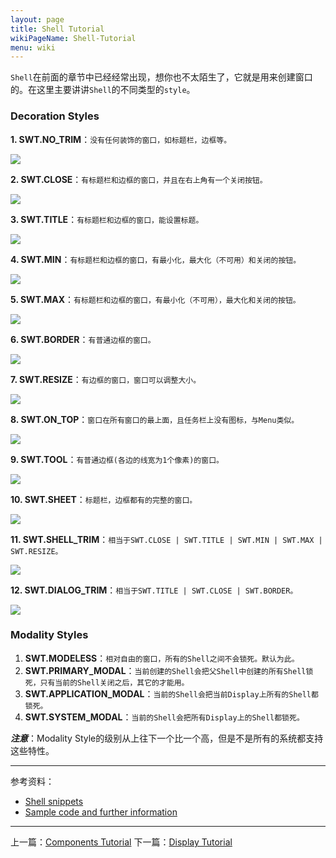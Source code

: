 ```yaml
---
layout: page
title: Shell Tutorial
wikiPageName: Shell-Tutorial
menu: wiki
---
```


`Shell`在前面的章节中已经经常出现，想你也不太陌生了，它就是用来创建窗口的。在这里主要讲讲`Shell`的不同类型的`style`。

### Decoration Styles

**1. SWT.NO_TRIM**：`没有任何装饰的窗口，如标题栏，边框等。` 

![]({{site.baseurl}}/wiki/images/image_swt_shell_no_trim.png)

**2. SWT.CLOSE**：`有标题栏和边框的窗口，并且在右上角有一个关闭按钮。` 

![]({{site.baseurl}}/wiki/images/image_swt_shell_close.png)

**3. SWT.TITLE**：`有标题栏和边框的窗口，能设置标题。` 

![]({{site.baseurl}}/wiki/images/image_swt_shell_title.png)

**4. SWT.MIN**：`有标题栏和边框的窗口，有最小化，最大化（不可用）和关闭的按钮。` 

![]({{site.baseurl}}/wiki/images/image_swt_shell_min.png)

**5. SWT.MAX**：`有标题栏和边框的窗口，有最小化（不可用），最大化和关闭的按钮。` 

![]({{site.baseurl}}/wiki/images/image_swt_shell_max.png)

**6. SWT.BORDER**：`有普通边框的窗口。` 

![]({{site.baseurl}}/wiki/images/image_swt_shell_border.png)

**7. SWT.RESIZE**：`有边框的窗口，窗口可以调整大小。` 

![]({{site.baseurl}}/wiki/images/image_swt_shell_resize.png)

**8. SWT.ON_TOP**：`窗口在所有窗口的最上面，且任务栏上没有图标，与Menu类似。` 

![]({{site.baseurl}}/wiki/images/image_swt_shell_on_top.png)

**9. SWT.TOOL**：`有普通边框(各边的线宽为1个像素)的窗口。` 

![]({{site.baseurl}}/wiki/images/image_swt_shell_tool.png)

**10. SWT.SHEET**：`标题栏，边框都有的完整的窗口。` 

![]({{site.baseurl}}/wiki/images/image_swt_shell_sheet.png)

**11. SWT.SHELL_TRIM**：`相当于SWT.CLOSE | SWT.TITLE | SWT.MIN | SWT.MAX | SWT.RESIZE。` 

![]({{site.baseurl}}/wiki/images/image_swt_shell_shell_trim.png)

**12. SWT.DIALOG_TRIM**：`相当于SWT.TITLE | SWT.CLOSE | SWT.BORDER。` 

![]({{site.baseurl}}/wiki/images/image_swt_shell_dialog_trim.png)

### Modality Styles

1. **SWT.MODELESS**：`相对自由的窗口，所有的Shell之间不会锁死。默认为此。`
2. **SWT.PRIMARY_MODAL**：`当前创建的Shell会把父Shell中创建的所有Shell锁死，只有当前的Shell关闭之后，其它的才能用。`
3. **SWT.APPLICATION_MODAL**：`当前的Shell会把当前Display上所有的Shell都锁死。`
4. **SWT.SYSTEM_MODAL**：`当前的Shell会把所有Display上的Shell都锁死。`

_**注意**_：Modality Style的级别从上往下一个比一个高，但是不是所有的系统都支持这些特性。

***
参考资料：
  * [Shell snippets](http://www.eclipse.org/swt/snippets/#shell)
  * [Sample code and further information](http://www.eclipse.org/swt/)

***

上一篇：[Components Tutorial]({{site.baseurl}}/wiki/Components-Tutorial.html)
下一篇：[Display Tutorial]({{site.baseurl}}/wiki/Display-Tutorial.html)
